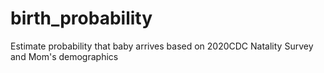# birth_probability
Estimate probability that baby arrives based on 2020CDC Natality Survey and Mom's demographics
